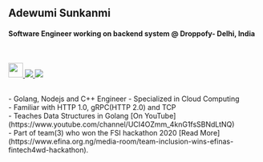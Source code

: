 ## Adewumi Sunkanmi
#### Software Engineer working on backend system @ Droppofy- Delhi, India
  <br/>
  <p>
<a href="https://www.youtube.com/channel/UCI4OZmm_4knG1fsSBNdLtNQ"  />
  <img src="https://blog.hootsuite.com/wp-content/uploads/2018/09/yt_icon_rgb-620x438.png" height="29" />
</a> 

<a href="https://www.linkedin.com/in/adewumi-sunkanmi-ab975817a/" target="_blank">
  <img src="https://img.shields.io/badge/linkedin-%230077B5.svg?&style=for-the-badge&logo=linkedin&logoColor=white" />
</a> 

<a href="https://twitter.com/ADEWUMISUNKANM5" target="_blank">
  <img src="https://img.shields.io/badge/twitter-%231DA1F2.svg?&style=for-the-badge&logo=twitter&logoColor=white" />
</a> 

</p>
<br/>
- Golang, Nodejs and C++ Engineer - Specialized in Cloud Computing<br/>
- Familiar with HTTP 1.0, gRPC(HTTP 2.0) and TCP<br/>
- Teaches Data Structures in Golang [On YouTube](https://www.youtube.com/channel/UCI4OZmm_4knG1fsSBNdLtNQ) <br/>
- Part of team(3) who won the FSI hackathon 2020 [Read More](https://www.efina.org.ng/media-room/team-inclusion-wins-efinas-fintech4wd-hackathon). <br/>





